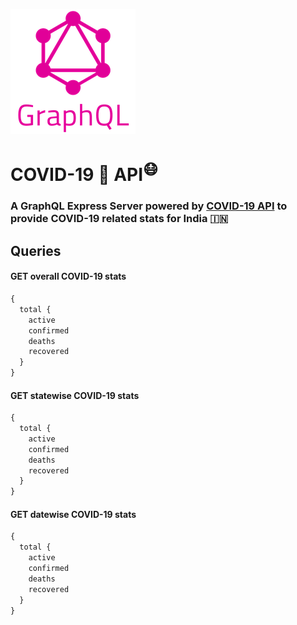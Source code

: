![logo](./graphql.png)

# COVID-19 🦠 API<sup>:mask:</sup>

### A GraphQL Express Server powered by [COVID-19 API]() to provide COVID-19 related stats for India :india:



## Queries

#### GET overall COVID-19 stats

```graphql
{ 
  total {
    active
    confirmed
    deaths
    recovered
  }
}
```

#### GET statewise COVID-19 stats

```graphql
{ 
  total {
    active
    confirmed
    deaths
    recovered
  }
}
```

#### GET datewise COVID-19 stats

```graphql
{ 
  total {
    active
    confirmed
    deaths
    recovered
  }
}
```
